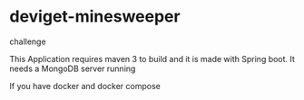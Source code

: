 # deviget-minesweeper
challenge

This Application requires maven 3 to build and it is made with Spring boot.
It needs a MongoDB server running 

If you have docker and docker compose 

